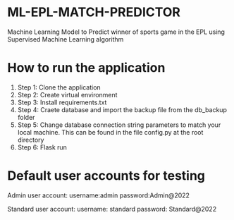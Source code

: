 # ML-EPL-MATCH-PREDICTOR
Machine Learning Model to Predict winner of sports game in the EPL using Supervised Machine Learning algorithm

# How to run the application
1. Step 1: Clone the application 
2. Step 2: Create virtual environment
3. Step 3: Install requirements.txt
4. Step 4: Craete database and import the backup file from the db_backup folder
5. Step 5: Change database connection string parameters to match your local machine. This can be found in the file config.py at the root directory
6. Step 6: Flask run

# Default user accounts for testing
Admin user account:
username:admin
password:Admin@2022

Standard user account:
username: standard
password: Standard@2022
